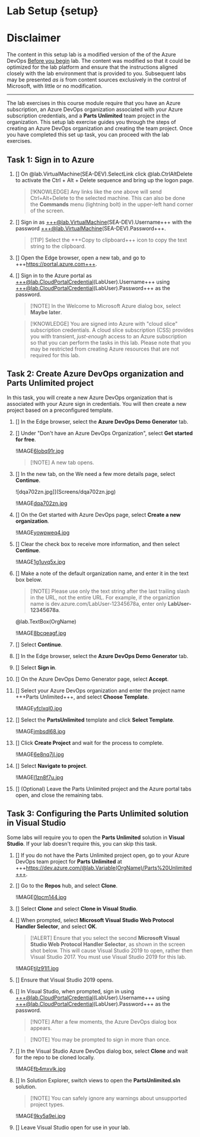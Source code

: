# Lab Setup {setup}

# Disclaimer

The content in this setup lab is a modified version of the of the Azure DevOps [Before you begin](https://www.azuredevopslabs.com/labs/vstsextend/Setup/) lab. The content was modified so that it could be optimized for the lab platform and ensure that the instructions aligned closely with the lab environment that is provided to you. Subsequent labs may be presented *as is* from content sources exclusively in the control of Microsoft, with little or no modification. 

---
The lab exercises in this course module require that you have an Azure subscription, an Azure DevOps organization associated with your Azure subscription credentials, and a **Parts Unlimited** team project in the organization. This setup lab exercise guides you through the steps of creating an Azure DevOps organization and creating the team project. Once you have completed this set up task, you can proceed with the lab exercises.

## Task 1: Sign in to Azure

1. [] On @lab.VirtualMachine(SEA-DEV).SelectLink click @lab.CtrlAltDelete to activate the Ctrl + Alt + Delete sequence and bring up the logon page.

    >[!KNOWLEDGE] Any links like the one above will send Ctrl+Alt+Delete to the selected machine. This can also be done the **Commands** menu (lightning bolt) in the upper-left hand corner of the screen.


1. [] Sign in as +++@lab.VirtualMachine(SEA-DEV).Username+++ with the password +++@lab.VirtualMachine(SEA-DEV).Password+++.

    >[!TIP] Select the +++Copy to clipboard+++ icon to copy the text string to the clipboard.

1. [] Open the Edge browser, open a new tab, and go to +++https://portal.azure.com+++.

1. [] Sign in to the Azure portal as +++@lab.CloudPortalCredential(LabUser).Username+++ using +++@lab.CloudPortalCredential(LabUser).Password+++ as the password.

    >[!NOTE] In the Welcome to Microsoft Azure dialog box, select **Maybe later**.    

    > [!KNOWLEDGE] You are signed into Azure with "cloud slice" subscription credentials. A cloud slice subscription (CSS) provides you with transient, _just-enough_ access to an Azure subscription so that you can perform the tasks in this lab. Please note that you may be restricted from creating Azure resources that are not required for this lab. 

## Task 2: Create Azure DevOps organization and Parts Unlimited project

In this task, you will create a new Azure DevOps organization that is associated with your Azure sign in credentials. You will then create a new project based on a preconfigured template.

1. [] In the Edge browser, select the **Azure DevOps Demo Generator** tab.
  
1. [] Under "Don't have an Azure DevOps Organization", select **Get started for free**.

    !IMAGE[6lobq91r.jpg](Screens/6lobq91r.jpg)

    >[!NOTE] A new tab opens.

1. [] In the new tab, on the We need a few more details page, select **Continue**.

    ![dqa702zn.jpg]](Screens/dqa702zn.jpg)

    !IMAGE[dqa702zn.jpg](Screens/dqa702zn.jpg)

1. [] On the Get started with Azure DevOps page, select **Create a new organization**.

    !IMAGE[yowpweq4.jpg](Screens/yowpweq4.jpg)

1. [] Clear the check box to receive more information, and then select **Continue**.

    !IMAGE[1g1uvq5x.jpg](Screens/1g1uvq5x.jpg)

1. [] Make a note of the default organization name, and enter it in the text box below.

    >[!NOTE] Please use only the text string after the last trailing slash in the URL, not the entire URL. For example, if the organiztion name is dev.azure.com/LabUser-12345678a, enter only **LabUser-12345678a**.

    @lab.TextBox(OrgName)

    !IMAGE[8bcqeagf.jpg](Screens/8bcqeagf.jpg)


1. [] Select **Continue**. 

1. [] In the Edge browser, select the **Azure DevOps Demo Generator** tab.

1. [] Select **Sign in**.

1. [] On the Azure DevOps Demo Generator page, select **Accept**.

1. [] Select your Azure DevOps organization and enter the project name +++Parts Unlimited+++, and select **Choose Template**.

    !IMAGE[yfclxql0.jpg](Screens/yfclxql0.jpg)

1. [] Select the **PartsUnlimited** template and click **Select Template**.

    !IMAGE[jmbsdl68.jpg](Screens/jmbsdl68.jpg)

1. [] Click **Create Project** and wait for the process to complete.

    !IMAGE[6e8nq7jl.jpg](Screens/6e8nq7jl.jpg)

1. [] Select **Navigate to project**.

    !IMAGE[l1zn8f7u.jpg](Screens/l1zn8f7u.jpg)

1. [] (Optional) Leave the Parts Unlimited project and the Azure portal tabs open, and close the remaining tabs. 


## Task 3: Configuring the Parts Unlimited solution in Visual Studio 

Some labs will require you to open the **Parts Unlimited** solution in **Visual Studio**. If your lab doesn't require this, you can skip this task.

1. [] If you do not have the Parts Unlimited project open, go to your Azure DevOps team project for **Parts Unlimited** at +++https://dev.azure.com/@lab.Variable(OrgName)/Parts%20Unlimited+++. 

1. []  Go to the **Repos** hub, and select **Clone**.

    !IMAGE[0lpcm144.jpg](Screens/0lpcm144.jpg)

1. [] Select **Clone** and select **Clone in Visual Studio**.

1. [] When prompted, select **Microsoft Visual Studio Web Protocol Handler Selector**, and select **OK**.

    >[!ALERT] Ensure that you select the second **Microsoft Visual Studio Web Protocol Handler Selector**, as shown in the screen shot below. This will cause Visual Studio 2019 to open, rather then Visual Studio 2017. You must use Visual Studio 2019 for this lab.

    !IMAGE[tjlz91l1.jpg](Screens/tjlz91l1.jpg)

1. [] Ensure that Visual Studio 2019 opens. 

1. [] In Visual Studio, when prompted, sign in using +++@lab.CloudPortalCredential(LabUser).Username+++ using +++@lab.CloudPortalCredential(LabUser).Password+++ as the password.

    >[!NOTE] After a few moments, the Azure DevOps dialog box appears.

    > [!NOTE] You may be prompted to sign in more than once.

1. [] In the Visual Studio Azure DevOps dialog box, select **Clone** and wait for the repo to be cloned locally.

    !IMAGE[fb4mxvlk.jpg](Screens/fb4mxvlk.jpg)


1. [] In Solution Explorer, switch views to open the **PartsUnlimited.sln** solution. 

    >[!NOTE] You can safely ignore any warnings about unsupported project types.

    !IMAGE[9ky5a9ei.jpg](Screens/9ky5a9ei.jpg)

1. [] Leave Visual Studio open for use in your lab.

